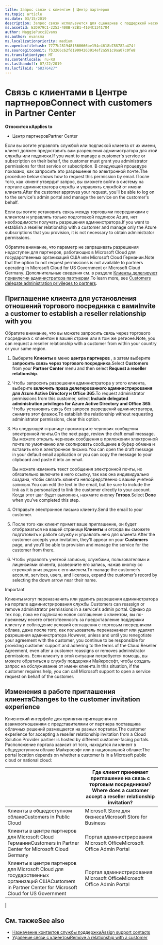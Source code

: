 ```yaml
---
title: Запрос связи с клиентом | Центр партнеров
ms.topic: article
ms.date: 03/15/2019
description: Запрос связи используется для сценариев с поддержкой нескольких партнеров и нескольких каналов. Он также используется, если клиент удаляет делегированные права администратора и вам нужно восстановить их для подготовки или поддержки клиента.
ms.assetid: E3D979C1-2253-408B-82B1-4104C1341704
author: MaggiePucciEvans
ms.author: evansma
ms.localizationpriority: medium
ms.openlocfilehash: 7777b281948f560666be154e4618b788782a474f
ms.sourcegitcommit: fb3266c62fd19994263914ef2a591c9aa07c0fe8
ms.translationtype: MT
ms.contentlocale: ru-RU
ms.lasthandoff: 07/22/2019
ms.locfileid: "68376427"
---
```

# <a name="connect-with-customers-in-partner-center"></a><span data-ttu-id="8bd86-104">Связь с клиентами в Центре партнеров</span><span class="sxs-lookup"><span data-stu-id="8bd86-104">Connect with customers in Partner Center</span></span>

<span data-ttu-id="8bd86-105">**Относится к**</span><span class="sxs-lookup"><span data-stu-id="8bd86-105">**Applies to**</span></span>

-  <span data-ttu-id="8bd86-106">Центр партнеров</span><span class="sxs-lookup"><span data-stu-id="8bd86-106">Partner Center</span></span>

<span data-ttu-id="8bd86-107">Если вы хотите управлять службой или подпиской клиента от их имени, клиент должен предоставить вам разрешения администратора для этой службы или подписки.</span><span class="sxs-lookup"><span data-stu-id="8bd86-107">If you want to manage a customer's service or subscription on their behalf, the customer must grant you administrator permissions for that service or subscription.</span></span> <span data-ttu-id="8bd86-108">В следующей процедуре показано, как запросить это разрешение по электронной почте.</span><span class="sxs-lookup"><span data-stu-id="8bd86-108">The procedure below shows how to request this permission by email.</span></span> <span data-ttu-id="8bd86-109">После того, как клиент утвердит запрос, вы сможете войти в систему на портале администратора службы и управлять службой от имени клиента.</span><span class="sxs-lookup"><span data-stu-id="8bd86-109">After the customer approves your request, you'll be able to log on to the service's admin portal and manage the service on the customer's behalf.</span></span>

<span data-ttu-id="8bd86-110">Если вы хотите установить связь между торговыми посредниками с клиентом и управлять только подготовкой подписок Azure, нет необходимости получать разрешения администратора.</span><span class="sxs-lookup"><span data-stu-id="8bd86-110">If you want to establish a reseller relationship with a customer and manage only the Azure subscriptions that you provision, it is not necessary to obtain administrator permissions.</span></span>

<span data-ttu-id="8bd86-111">Обратите внимание, что параметр не запрашивать разрешения недоступен для партнеров, работающих в Microsoft Cloud для государственных организаций США или Microsoft Cloud Германии.</span><span class="sxs-lookup"><span data-stu-id="8bd86-111">Note that the option to not request permissions is not available to partners operating in Microsoft Cloud for US Government or Microsoft Cloud Germany.</span></span> <span data-ttu-id="8bd86-112">Дополнительные сведения см. в разделе [Клиенты делегируют привилегии администратора партнерам](https://docs.microsoft.com/en-us/partner-center/customers_revoke_admin_privileges).</span><span class="sxs-lookup"><span data-stu-id="8bd86-112">To learn more, see [Customers delegate administration privileges to partners](https://docs.microsoft.com/en-us/partner-center/customers_revoke_admin_privileges).</span></span>


## <a name="invite-a-customer-to-establish-a-reseller-relationship-with-you"></a><span data-ttu-id="8bd86-113">Приглашение клиента для установления отношений торгового посредника с вами</span><span class="sxs-lookup"><span data-stu-id="8bd86-113">Invite a customer to establish a reseller relationship with you</span></span>

<span data-ttu-id="8bd86-114">Обратите внимание, что вы можете запросить связь через торгового посредника с клиентом в вашей стране или в том же регионе.</span><span class="sxs-lookup"><span data-stu-id="8bd86-114">Note, you can request a reseller relationship with a customer from within your country or your same region.</span></span>

1.  <span data-ttu-id="8bd86-115">Выберите **Клиенты** в меню **центра партнеров** , а затем выберите **запросить связь через торгового посредника**.</span><span class="sxs-lookup"><span data-stu-id="8bd86-115">Select **Customers** from your **Partner Center** menu and then select **Request a reseller relationship**.</span></span>

2.  <span data-ttu-id="8bd86-116">Чтобы запросить разрешения администратора у этого клиента, выберите **включить права делегированного администрирования для Azure Active Directory и Office 365**.</span><span class="sxs-lookup"><span data-stu-id="8bd86-116">To request administrator permissions from this customer, select **Include delegated administration privileges for Azure Active Directory and Office 365**.</span></span> <span data-ttu-id="8bd86-117">Чтобы установить связь без запроса разрешений администратора, снимите этот флажок.</span><span class="sxs-lookup"><span data-stu-id="8bd86-117">To establish the relationship without requesting administrator permissions, clear this option.</span></span> 

3.  <span data-ttu-id="8bd86-118">На следующей странице просмотрите черновик сообщения электронной почты.</span><span class="sxs-lookup"><span data-stu-id="8bd86-118">On the next page, review the draft email message.</span></span> <span data-ttu-id="8bd86-119">Вы можете открыть черновик сообщения в приложении электронной почте по умолчанию или скопировать сообщение в буфер обмена и вставить его в электронное письмо.</span><span class="sxs-lookup"><span data-stu-id="8bd86-119">You can open the draft message in your default email application or you can copy the message to your clipboard and paste it into an email.</span></span> 

    <span data-ttu-id="8bd86-120">Вы можете изменить текст сообщения электронной почты, но обязательно включите в него ссылку, так как она индивидуально создана, чтобы связать клиента непосредственно с вашей учетной записью.</span><span class="sxs-lookup"><span data-stu-id="8bd86-120">You can edit the text in the email, but be sure to include the link as it is personalized to link the customer directly to your account.</span></span> <span data-ttu-id="8bd86-121">Когда этот шаг будет выполнен, нажмите кнопку **Готово**.</span><span class="sxs-lookup"><span data-stu-id="8bd86-121">Select **Done** when you’ve completed this step.</span></span>

3.  <span data-ttu-id="8bd86-122">Отправьте электронное письмо клиенту.</span><span class="sxs-lookup"><span data-stu-id="8bd86-122">Send the email to your customer.</span></span>

5.  <span data-ttu-id="8bd86-123">После того как клиент примет ваше приглашение, он будет отображаться на вашей странице **Клиенты** и отсюда вы сможете подготовить к работе службу и управлять нею для клиента.</span><span class="sxs-lookup"><span data-stu-id="8bd86-123">After the customer accepts your invitation, they'll appear on your **Customers** page, and you'll be able to provision and manage the service for the customer from there.</span></span>

 
6.  <span data-ttu-id="8bd86-124">Чтобы управлять учетной записью, службами, пользователями и лицензиями клиента, разверните его запись, нажав кнопку со стрелкой вниз рядом с его именем.</span><span class="sxs-lookup"><span data-stu-id="8bd86-124">To manage the customer’s account, services, users, and licenses, expand the customer’s record by selecting the down arrow near their name.</span></span>


> [!IMPORTANT]  
> <span data-ttu-id="8bd86-125">Клиенты могут переназначить или удалить разрешения администратора на портале администрирования службы.</span><span class="sxs-lookup"><span data-stu-id="8bd86-125">Customers can reassign or remove administrator permissions in a service's admin portal.</span></span> <span data-ttu-id="8bd86-126">Однако до тех пор, пока не подписано новое соглашение с клиентом, вы по-прежнему несете ответственность за предоставление поддержки клиенту и соблюдение условий соглашения с торговым посредником облака, даже после того, как пользователь переназначает или удаляет разрешения администратора.</span><span class="sxs-lookup"><span data-stu-id="8bd86-126">However, unless and until you renegotiate your agreement with the customer, you continue to be responsible for providing customer support and adhering to the terms of the Cloud Reseller Agreement, even after a customer reassigns or removes administrator permissions.</span></span> <span data-ttu-id="8bd86-127">Если клиенту в этой ситуации потребуется помощь, вы можете обратиться в службу поддержки Майкрософт, чтобы создать запрос на обслуживание от имени клиента.</span><span class="sxs-lookup"><span data-stu-id="8bd86-127">In this situation, if the customer requires help, you can call Microsoft support to open a service request on behalf of the customer.</span></span>

## <a name="changes-to-the-customer-invitation-experience"></a><span data-ttu-id="8bd86-128">Изменения в работе приглашения клиента</span><span class="sxs-lookup"><span data-stu-id="8bd86-128">Changes to the customer invitation experience</span></span>

<span data-ttu-id="8bd86-129">Клиентский интерфейс для принятия приглашения по взаимоотношениям с представителями от партнера поставщика облачных решений размещается на разных порталах.</span><span class="sxs-lookup"><span data-stu-id="8bd86-129">The customer experience for accepting a reseller relationship invitation from a Cloud Solution Provider partner is hosted by different customer-facing portals.</span></span> <span data-ttu-id="8bd86-130">Расположение портала зависит от того, находится ли клиент в общедоступном облаке Майкрософт или в национальной облаке:</span><span class="sxs-lookup"><span data-stu-id="8bd86-130">The portal location depends on whether a customer is in a Microsoft public cloud or national cloud:</span></span> 

|  | <span data-ttu-id="8bd86-131">Где клиент принимает приглашение на связь с торговым посредником?</span><span class="sxs-lookup"><span data-stu-id="8bd86-131">Where does a customer accept a reseller relationship invitation?</span></span> |
|---------|---------
| <span data-ttu-id="8bd86-132">Клиенты в общедоступном облаке</span><span class="sxs-lookup"><span data-stu-id="8bd86-132">Customers in Public Cloud</span></span> | <span data-ttu-id="8bd86-133">Microsoft Store для бизнеса</span><span class="sxs-lookup"><span data-stu-id="8bd86-133">Microsoft Store for Business</span></span> |
| <span data-ttu-id="8bd86-134">Клиенты в центре партнеров для Microsoft Cloud Германии</span><span class="sxs-lookup"><span data-stu-id="8bd86-134">Customers in Partner Center for Microsoft Cloud Germany</span></span> | <span data-ttu-id="8bd86-135">Портал администрирования Microsoft Office</span><span class="sxs-lookup"><span data-stu-id="8bd86-135">Microsoft Office Admin Portal</span></span> |
| <span data-ttu-id="8bd86-136">Клиенты в центре партнеров для Microsoft Cloud для государственных организаций США</span><span class="sxs-lookup"><span data-stu-id="8bd86-136">Customers in Partner Center for Microsoft Cloud for US Government</span></span> | <span data-ttu-id="8bd86-137">Портал администрирования Microsoft Office</span><span class="sxs-lookup"><span data-stu-id="8bd86-137">Microsoft Office Admin Portal</span></span> |
|

## <a name="see-also"></a><span data-ttu-id="8bd86-138">См. также</span><span class="sxs-lookup"><span data-stu-id="8bd86-138">See also</span></span>

- [<span data-ttu-id="8bd86-139">Назначение контактов службы поддержки</span><span class="sxs-lookup"><span data-stu-id="8bd86-139">Assign support contacts</span></span>](assign-support-contacts.md)
- [<span data-ttu-id="8bd86-140">Удаление связи с клиентом</span><span class="sxs-lookup"><span data-stu-id="8bd86-140">Remove a relationship with a customer</span></span>](remove-a-relationship.md)
